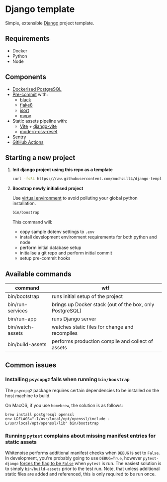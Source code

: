 # Django template

Simple, extensible [Django](https://www.djangoproject.com) project template.

## Requirements

- Docker
- Python
- Node

## Components

- [Dockerised PostgreSQL](https://hub.docker.com/_/postgres)
- [Pre-commit](https://pre-commit.com) with:
  - [black](https://black.readthedocs.io)
  - [flake8](https://flake8.pycqa.org/)
  - [isort](https://pycqa.github.io/isort/)
  - [mypy](http://mypy.readthedocs.io)
- Static assets pipeline with:
  - [Vite](https://vitejs.dev/) + [django-vite](https://github.com/MrBin99/django-vite)
  - [modern-css-reset](https://www.npmjs.com/package/modern-css-reset)
- [Sentry](http://sentry.io)
- [GitHub Actions](https://docs.github.com/en/actions/learn-github-actions)

## Starting a new project

1. **Init django project using this repo as a template**

   ```sh
   curl -fsSL https://raw.githubusercontent.com/muchzill4/django-template/master/startproject | bash -s -- myproject
   ```

1. **Boostrap newly initialised project**

   Use [virtual environment](https://docs.python.org/3/tutorial/venv.html) to avoid polluting your global python installation.

   ```sh
   bin/boostrap
   ```

   This command will:

   - copy sample dotenv settings to `.env`
   - install development environment requirements for both python and node
   - perform initial database setup
   - initialise a git repo and perform initial commit
   - setup pre-commit hooks

## Available commands

| command           | wtf                                                      |
| ----------------- | -------------------------------------------------------- |
| bin/bootstrap    | runs initial setup of the project                        |
| bin/run-services | brings up Docker stack (out of the box, only PostgreSQL) |
| bin/run-app      | runs Django server                                       |
| bin/watch-assets | watches static files for change and recompiles           |
| bin/build-assets | performs production compile and collect of assets        |

## Common issues

### Installing `psycopg2` fails when running `bin/boostrap`

The `psycopg2` package requires certain dependencies to be installed on the host machine to build.

On MacOS, if you use `homebrew`, the solution is as follows:

```
brew install postgresql openssl
env LDFLAGS="-I/usr/local/opt/openssl/include -L/usr/local/opt/openssl/lib" bin/bootstrap
```

### Running `pytest` complains about missing manifest entries for static assets

Whitenoise performs additional manifest checks when `DEBUG` is set to `False`. In development, you're probably going to use `DEBUG=True`, however `pytest-django` [forces the flag to be `False`](https://pytest-django.readthedocs.io/en/latest/usage.html#django-debug-mode-change-how-debug-is-set) when `pytest` is run.
The easiest solution is to simply `bin/build-assets` prior to the test run. Note, that unless additional static files are added and referenced, this is only required to be run once.
